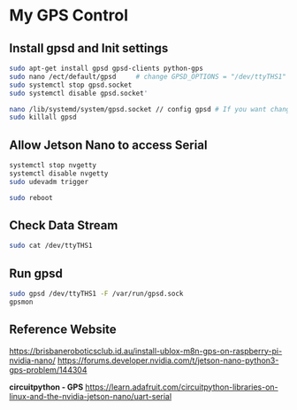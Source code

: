 # My GPS Control


## Install gpsd and Init settings

```bash
sudo apt-get install gpsd gpsd-clients python-gps 
sudo nano /ect/default/gpsd     # change GPSD_OPTIONS = "/dev/ttyTHS1" 
sudo systemctl stop gpsd.socket 
sudo systemctl disable gpsd.socket'
```

```bash
nano /lib/systemd/system/gpsd.socket // config gpsd # If you want change gpsd Network
sudo killall gpsd 
```

## Allow Jetson Nano to access Serial

```bash
systemctl stop nvgetty
systemctl disable nvgetty
sudo udevadm trigger
```

```bash
sudo reboot
```

## Check Data Stream
```bash
sudo cat /dev/ttyTHS1
```
## Run gpsd
```bash
sudo gpsd /dev/ttyTHS1 -F /var/run/gpsd.sock
gpsmon
```


## Reference Website

https://brisbaneroboticsclub.id.au/install-ublox-m8n-gps-on-raspberry-pi-nvidia-nano/
https://forums.developer.nvidia.com/t/jetson-nano-python3-gps-problem/144304

**circuitpython - GPS** 
https://learn.adafruit.com/circuitpython-libraries-on-linux-and-the-nvidia-jetson-nano/uart-serial
